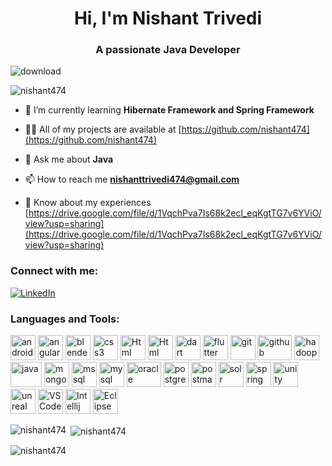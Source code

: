 <h1 align="center">Hi, I'm Nishant Trivedi</h1>
<h3 align="center">A passionate Java Developer</h3>

![download](https://github.com/nishant474/nishant474/assets/80538677/bc4ef5d1-e7d4-4ec8-9fb0-770d245779cf)
<p align="left"> <img src="https://komarev.com/ghpvc/?username=nishant474&label=Profile%20views&color=0e75b6&style=flat" alt="nishant474" /> </p>

- 🌱 I’m currently learning **Hibernate Framework and Spring Framework**

- 👨‍💻 All of my projects are available at [https://github.com/nishant474](https://github.com/nishant474)

- 💬 Ask me about **Java**

- 📫 How to reach me **nishanttrivedi474@gmail.com**

- 📄 Know about my experiences [https://drive.google.com/file/d/1VqchPva7Is68k2ecl_eqKgtTG7v6YViO/view?usp=sharing](https://drive.google.com/file/d/1VqchPva7Is68k2ecl_eqKgtTG7v6YViO/view?usp=sharing)

<h3 align="left">Connect with me:</h3>
<p align="left">

[![LinkedIn](https://img.shields.io/badge/LinkedIn-0077B5?style=flat&logo=LinkedIn&logoColor=white&link=https://www.linkedin.com/in/nishant-trivedi-%F0%9F%87%AE%F0%9F%87%B3-490590175//)](https://www.linkedin.com/in/nishant-trivedi-%F0%9F%87%AE%F0%9F%87%B3-490590175//)

</p>

<h3 align="left">Languages and Tools:</h3>
<p align="left"> 

<img class="devsite-landing-row-header-icon" alt="android" src="https://developer.android.com/static/images/logos/android.svg?dcb_=0.6768581523441926" srcset="" width="40" height="40">

<img src="https://angular.io/assets/images/logos/angular/angular.svg" alt="angular" width="40" height="40"/> 
  
<img src="https://download.blender.org/branding/community/blender_community_badge_white.svg" alt="blender" width="40" height="40"/>

<img src="https://diziglobalsolution.com/wp-content/uploads/2023/04/logo-css-3-1536.png" alt="css3" width="40" height="40"/>

<img src="https://rapidapi.com/blog/wp-content/uploads/2018/06/logo-2582748_640.png" alt="Html" width="40" height="40"/>

<img src="https://mytat.co/uploads/opportunities/js3.png" alt="Html" width="40" height="40"/>

<img src="https://www.vectorlogo.zone/logos/dartlang/dartlang-icon.svg" alt="dart" width="40" height="40"/>
  
<img src="https://www.vectorlogo.zone/logos/flutterio/flutterio-icon.svg" alt="flutter" width="40" height="40"/>

<img src="https://www.vectorlogo.zone/logos/git-scm/git-scm-icon.svg" alt="git" width="40" height="40"/>

<img src="https://bitperfect.at/assets/blog-images/Headerbild-Was-ist-GitHub-v2.png" alt="github" width="55" height="40"/>

<img src="https://www.vectorlogo.zone/logos/apache_hadoop/apache_hadoop-icon.svg" alt="hadoop" width="40" height="40"/> 

<img src="https://icons.iconarchive.com/icons/icons8/windows-8/512/Programming-Java-Coffee-Cup-Logo-icon.png" alt="java" width="50" height="40"/>
  
<img src="https://mongodb-js.github.io/leaf/mongodb-leaf_256x256@2x.png" alt="mongodb" width="40" height="40"/>

<img src="https://www.svgrepo.com/show/303229/microsoft-sql-server-logo.svg" alt="mssql" width="40" height="40"/>

<img src="https://cdn-icons-png.flaticon.com/128/5968/5968313.png" alt="mysql" width="40" height="40"/>

<img src="https://logos-world.net/wp-content/uploads/2020/09/Oracle-Logo.png" alt="oracle" width="55" height="40"/>
  
<img src="https://upload.wikimedia.org/wikipedia/commons/thumb/2/29/Postgresql_elephant.svg/640px-Postgresql_elephant.svg.png" alt="postgresql" width="40" height="40"/>

<img src="https://www.vectorlogo.zone/logos/getpostman/getpostman-icon.svg" alt="postman" width="40" height="40"/>

<img src="https://www.vectorlogo.zone/logos/apache_solr/apache_solr-icon.svg" alt="solr" width="40" height="40"/>

<img src="https://www.vectorlogo.zone/logos/springio/springio-icon.svg" alt="spring" width="40" height="40"/>

<img src="https://www.vectorlogo.zone/logos/unity3d/unity3d-icon.svg" alt="unity" width="40" height="40"/>

<img src="https://e7.pngegg.com/pngimages/214/636/png-clipart-unreal-tournament-unreal-engine-4-fortnite-others-thumbnail.png" alt="unreal" width="40" height="40"/>

<img src="https://w7.pngwing.com/pngs/512/824/png-transparent-visual-studio-code-hd-logo-thumbnail.png" alt="VSCode" width="40" height="40"/>

<img src="https://upload.wikimedia.org/wikipedia/commons/thumb/9/9c/IntelliJ_IDEA_Icon.svg/2048px-IntelliJ_IDEA_Icon.svg.png" alt="Intellij Idea" width="40" height="40"/>

<img src="https://cdn.freebiesupply.com/logos/large/2x/eclipse-11-logo-png-transparent.png" alt="Eclipse" width="40" height="40"/>
</p>


<p><img align="left" src="https://github-readme-stats.vercel.app/api/top-langs?username=nishant474&show_icons=true&locale=en&layout=compact" alt="nishant474" /></p>

<p>&nbsp;<img align="center" src="https://github-readme-stats.vercel.app/api?username=nishant474&show_icons=true&locale=en" alt="nishant474" /></p>

<p><img align="center" src="https://github-readme-streak-stats.herokuapp.com/?user=nishant474&" alt="nishant474" /></p>
